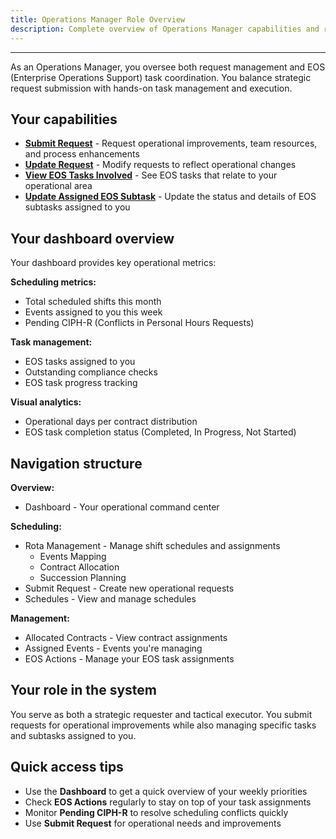 ```yaml
---
title: Operations Manager Role Overview
description: Complete overview of Operations Manager capabilities and responsibilities
---
```


---


As an Operations Manager, you oversee both request management and EOS (Enterprise Operations Support) task coordination. You balance strategic request submission with hands-on task management and execution.

## Your capabilities

- **[Submit Request](./submit-request)** - Request operational improvements, team resources, and process enhancements
- **[Update Request](./update-request)** - Modify requests to reflect operational changes
- **[View EOS Tasks Involved](./view-eos-task-involved)** - See EOS tasks that relate to your operational area
- **[Update Assigned EOS Subtask](./update-assigned-eos-subtask)** - Update the status and details of EOS subtasks assigned to you

## Your dashboard overview

Your dashboard provides key operational metrics:

**Scheduling metrics:**
- Total scheduled shifts this month
- Events assigned to you this week
- Pending CIPH-R (Conflicts in Personal Hours Requests)

**Task management:**
- EOS tasks assigned to you
- Outstanding compliance checks
- EOS task progress tracking

**Visual analytics:**
- Operational days per contract distribution
- EOS task completion status (Completed, In Progress, Not Started)

## Navigation structure

**Overview:**
- Dashboard - Your operational command center

**Scheduling:**
- Rota Management - Manage shift schedules and assignments
  - Events Mapping
  - Contract Allocation
  - Succession Planning
- Submit Request - Create new operational requests
- Schedules - View and manage schedules

**Management:**
- Allocated Contracts - View contract assignments
- Assigned Events - Events you're managing
- EOS Actions - Manage your EOS task assignments

## Your role in the system

You serve as both a strategic requester and tactical executor. You submit requests for operational improvements while also managing specific tasks and subtasks assigned to you.

## Quick access tips

- Use the **Dashboard** to get a quick overview of your weekly priorities
- Check **EOS Actions** regularly to stay on top of your task assignments
- Monitor **Pending CIPH-R** to resolve scheduling conflicts quickly
- Use **Submit Request** for operational needs and improvements
